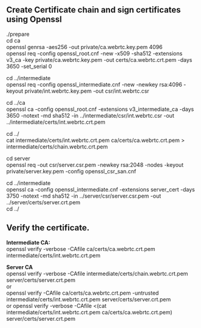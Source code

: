 ## Create Certificate chain and sign certificates using Openssl
./prepare  
cd ca  
openssl genrsa -aes256 -out private/ca.webrtc.key.pem 4096  
openssl req -config openssl_root.cnf -new -x509 -sha512 -extensions v3_ca -key private/ca.webrtc.key.pem -out certs/ca.webrtc.crt.pem -days 3650 -set_serial 0  
  
cd ../intermediate  
openssl req -config openssl_intermediate.cnf -new -newkey rsa:4096 -keyout private/int.webrtc.key.pem -out csr/int.webrtc.csr  
  
cd ../ca  
openssl ca -config openssl_root.cnf -extensions v3_intermediate_ca -days 3650 -notext -md sha512 -in ../intermediate/csr/int.webrtc.csr -out ../intermediate/certs/int.webrtc.crt.pem  
  
cd ../  
cat intermediate/certs/int.webrtc.crt.pem ca/certs/ca.webrtc.crt.pem > intermediate/certs/chain.webrtc.crt.pem  
  
cd server  
openssl req -out csr/server.csr.pem -newkey rsa:2048 -nodes -keyout private/server.key.pem -config openssl_csr_san.cnf  
  
cd ../intermediate  
openssl ca -config openssl_intermediate.cnf -extensions server_cert -days 3750 -notext -md sha512 -in ../server/csr/server.csr.pem -out ../server/certs/server.crt.pem  
cd ../  
  
## Verify the certificate.
**Intermediate CA:**  
openssl verify -verbose -CAfile ca/certs/ca.webrtc.crt.pem intermediate/certs/int.webrtc.crt.pem  
  
**Server CA**  
openssl verify -verbose -CAfile intermediate/certs/chain.webrtc.crt.pem server/certs/server.crt.pem  
or  
openssl verify -CAfile ca/certs/ca.webrtc.crt.pem -untrusted intermediate/certs/int.webrtc.crt.pem server/certs/server.crt.pem  
or
openssl verify -verbose -CAfile <(cat intermediate/certs/int.webrtc.crt.pem ca/certs/ca.webrtc.crt.pem) server/certs/server.crt.pem  
  
  
